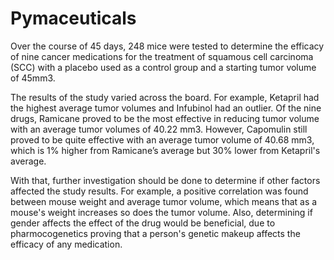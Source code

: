 # Pymaceuticals


Over the course of 45 days, 248 mice were tested to determine the efficacy of nine cancer medications for the treatment of squamous cell carcinoma (SCC) with a placebo used as a control group and a starting tumor volume of 45mm3.


The results of the study varied across the board. For example, Ketapril had the highest average tumor volumes and Infubinol had an outlier. Of the nine drugs, Ramicane proved to be the most effective in reducing tumor volume with an average tumor volumes of 40.22 mm3. However, Capomulin still proved to be quite effective with an average tumor volume of 40.68 mm3, which is 1% higher from Ramicane’s average but 30% lower from Ketapril's average. 


With that, further investigation should be done to determine if other factors affected the study results. For example, a positive correlation was found between mouse weight and average tumor volume, which means that as a mouse's weight increases so does the tumor volume. Also, determining if gender affects the effect of the drug would be beneficial, due to pharmocogenetics proving that a person's genetic makeup affects the efficacy of any medication.
